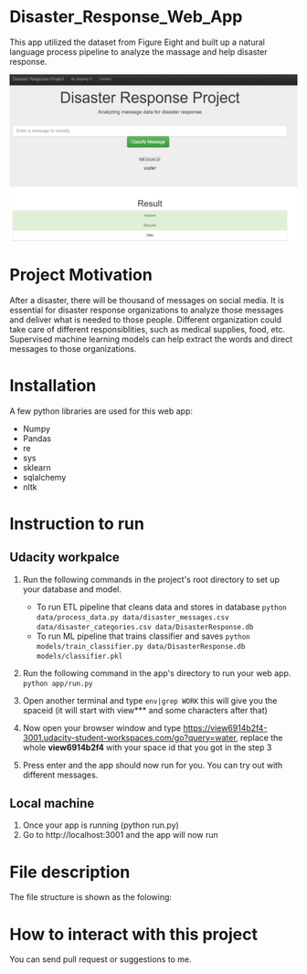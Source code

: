 # Disaster_Response_Web_App
This app utilized the dataset from Figure Eight and built up a natural language process pipeline to analyze the massage and help disaster response.

![disaster_response](screenshots/Capture.PNG)
# Project Motivation
After a disaster, there will be thousand of messages on social media. It is essential for disaster response organizations to analyze those messages and deliver what is needed to those people. Different organization could take care of different responsiblities, such as medical supplies, food, etc. Supervised machine learning models can help extract the words and direct messages to those organizations.

# Installation
A few python libraries are used for this web app:
* Numpy
* Pandas
* re
* sys
* sklearn
* sqlalchemy
* nltk

# Instruction to run
## Udacity workpalce
1. Run the following commands in the project's root directory to set up your database and model.

    - To run ETL pipeline that cleans data and stores in database
        `python data/process_data.py data/disaster_messages.csv data/disaster_categories.csv data/DisasterResponse.db`
    - To run ML pipeline that trains classifier and saves
        `python models/train_classifier.py data/DisasterResponse.db models/classifier.pkl`

2. Run the following command in the app's directory to run your web app.
    `python app/run.py`

3. Open another terminal and type `env|grep WORK` this will give you the spaceid (it will start with view*** and some characters after that)

4. Now open your browser window and type https://view6914b2f4-3001.udacity-student-workspaces.com/go?query=water, replace the whole **view6914b2f4** with your space id that you got in the step 3

5. Press enter and the app should now run for you. You can try out with different messages.

## Local machine
1. Once your app is running (python run.py)
2. Go to http://localhost:3001 and the app will now run


# File description
The file structure is shown as the folowing:

# How to interact with this project
You can send pull request or suggestions to me.
